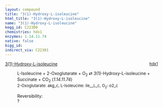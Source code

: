 ```yaml
---
layout: compound
title: "3(1)-Hydroxy-L-isoleucine"
html_title: "3(1)-Hydroxy-L-isoleucine"
name: "3(1)-Hydroxy-L-isoleucine"
kegg_id: C22300
chemistries: hdx1
enzymes: 1.14.11.74
native: false
bigg_id:
indirect_via: C22301
---
```

<dl><dt class='rs-product'><a href='{{ site.url }}{{ site.baseurl }}/compounds/C22300' class='link-dark' data-bs-toggle='tooltip' data-bs-html='true' data-bs-title='KEGG: C22300'>3(1)-Hydroxy-L-isoleucine</a><span style='float: right; max-width: 40%'><a href='{{ site.url }}{{ site.baseurl }}/chemistries/hdx1' class='link-dark opacity-50' style='font-size: small; word-wrap: anywhere;'>hdx1</a></span></dt><dd><p>L-Isoleucine + 2-Oxoglutarate + O<sub>2</sub> &#8644; 3(1)-Hydroxy-L-isoleucine + Succinate + CO<sub>2</sub> (<i>1.14.11.74</i>)<br /><span style='font-size: small;'><span data-bs-toggle='tooltip' data-bs-html='true' data-bs-title='KEGG: C00026'>2-Oxoglutarate</span>: akg_c, <span data-bs-toggle='tooltip' data-bs-html='true' data-bs-title='KEGG: C00407'>L-Isoleucine</span>: ile__L_c, <span data-bs-toggle='tooltip' data-bs-html='true' data-bs-title='KEGG: C00007'>O<sub>2</sub></span>: o2_c</span><br /><div class="reversibility_info">Reversibility: <div class="progress"><div class="progress-bar bg-light" role="progressbar" style="width: 100%" aria-valuenow="0" aria-valuemin="0" aria-valuemax="100"></div></div><span>?</span><div class="progress"><div class="progress-bar bg-light" role="progressbar" style="width: 100%" aria-valuenow="0" aria-valuemin="0" aria-valuemax="10"></div></div></div></p><dl></dl></dd></dl>